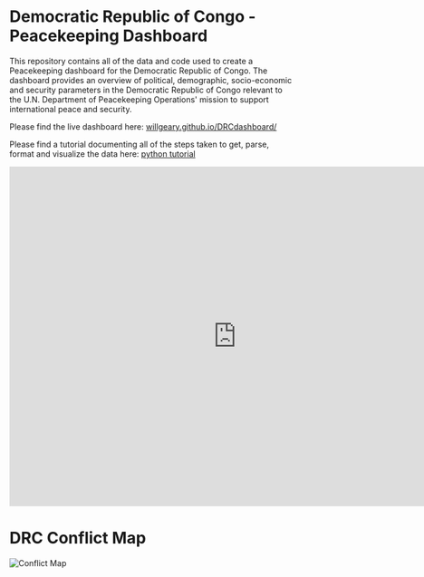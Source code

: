 # Democratic Republic of Congo - Peacekeeping Dashboard

This repository contains all of the data and code used to create a Peacekeeping dashboard for the Democratic Republic of Congo. The dashboard provides an overview of political, demographic, socio-economic and security parameters in the Democratic Republic of Congo relevant to the U.N. Department of Peacekeeping Operations' mission to support international peace and security.

Please find the live dashboard here: [willgeary.github.io/DRCdashboard/](willgeary.github.io/DRCdashboard/)

Please find a tutorial documenting all of the steps taken to get, parse, format and visualize the data here: [python tutorial](http://nbviewer.jupyter.org/github/willgeary/DRCdashboard/blob/master/Tutorial.ipynb)

<iframe width="800" height="600" src="https://willgeary.carto.com/builder/a68a3bfc-f8a1-11e6-87d4-0ecd1babdde5/embed" frameborder="0" allowfullscreen></iframe>


# DRC Conflict Map
![Conflict Map](http://i.imgur.com/vmbNDNo.png)


